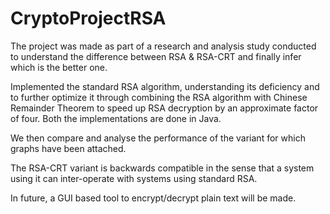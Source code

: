 # CryptoProjectRSA
The project was made as part of a research and analysis study conducted to understand the difference between RSA & RSA-CRT and finally infer which is the better one.

Implemented the standard RSA algorithm,
understanding its deficiency and to further optimize it through combining the RSA algorithm with Chinese
Remainder Theorem to speed up RSA decryption by an
approximate factor of four. Both the implementations are done in Java.

We then compare and analyse the performance of the variant for which graphs have been attached.

The RSA-CRT variant is backwards compatible in the sense that a
system using it can inter-operate with systems using standard RSA.

In future, a GUI based tool to encrypt/decrypt plain text will be made.
